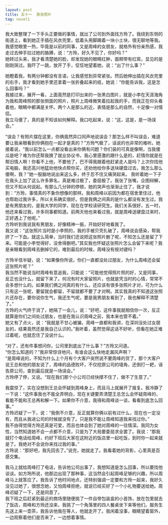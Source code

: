 ```yaml
---
layout: post
title: 五十一  那张照片
tag: novel1
---
```


我大致整理了一下手头正要做的事情，就出了公司到外面找方玲了。我绕到东侧的街道上，看到她正手插在风衣兜里，低着头用脚踢着一块小土块，很无聊地等我。我感觉眼里一热，毕竟是以前的同事，又是周峰的女朋友，就格外有份亲热感，我走过去伸手拉过她的胳膊，说：“方玲，好久不见了，你好吗？”<br />
她转过头来，我才看清楚她的脸，却发现她的眼睛红肿，面颊带有红斑，显见的是刚刚哭过。我吓了一跳，放开了手，怔怔地望着她，说：“出了什么事？”

她瞪着我，有两分钟都没有言语，让我感觉到异常紧张。然后她伸出插在风衣兜里的右手，我才看到她手里还拿着一张折叠起来的纸，她说：“你能告诉我，这是怎么回事吗？”<br />
我接过来，展开一看，上面竟然是打印出来的一张黑白图片，就是小李在天涯海角为我和周峰照的那张侧面的照片，照片上周峰微笑着拉起我的手，而我正在仰头看着他，眼睛中都满是关怀。两个人是那么的近，表情是那么的自然，十足像一对情侣。<br />
我立马傻了，真的是不知该如何解释。我口吃起来，说：“这，这是，是一场误会。”

“误会？有照片摆在这里，你俩竟然异口同声地说误会？那怎么样不叫误会，难道要让我亲眼看到你俩抱在一起才是真的？”方玲气极了，话说的也非常的难听。她接着说，“我以前怎么一点都没看出来你俩有问题？你们装的可真是像啊，当我傻瓜是吧？难为你还帮我换了就业协议书，我心里感激的跟什么是的，赶情你就是在帮旧情人啊！你看不上他，不要他了，巴不得我跟着他赶紧走人是吗？上次你找他买电脑，我还高兴地猛劝他快点帮你买，还劝他给你多送块硬盘过去，我怎么那么傻啊，我？”她一股脑地说出来这么多，终于忍不住又痛哭起来。
我听着她一下子在我头上加了这么许多罪名，真是难过极了，委屈极了。我张了张嘴，企图辩解，但又不知从何说起。有那么几分钟的停顿，她的哭声也渐渐止住了，我才说到：“方玲，事情真的不象你想像的那样。我和周峰以前因为都在宿舍里住过，他也帮助过我许多，所以关系确实很好。但是我俩之间真的是什么都没有发生过。我是有男朋友的，是我大学的同学，现在在学校读研究生。我们关系很好，五一时，他还来看过我，许多同事都知道。前两天他也来看过我，就是周峰送硬盘过来时，正好遇上了他呢。”<br />
方玲听到我说我有男朋友，好像精神一振，开始好好地看我了。<br />
我又说：“这张照片当时是小李照的，我的手被贝壳扎破了，周峰说会感染，帮我挤了一下血。就这么简单，当时我们还说把这张照片删了呢，不知怎么还是留了下来。可能是小李觉得好，没舍得删吧。”其实我也怀疑这张照片怎么会留下来呢？我是亲眼看到周峰去删掉它的，难到最后的时候，周峰没有按对键吗？

方玲半信半疑，说：“如果像你所说，你们一直都没处过朋友，为什么周峰还会留这张照片呢？”<br />
我当然不能说当时周峰有意追我，只能说：“可能他觉得照片照的好，又是同事，反正也没什么，就留下来了。何况有时大家留照片，也就是凭当时的心情，常常不会多想什么的。如果我们俩之间真的有什么，还应该有很多张照片才对，可为什么只有这一张呢，要留就会都留，不留就都不要了才对啊。其实我真的不知道这张照片还存在，要你说你生气，我还生气呢，要是我男朋友看到了，我也解释不清楚了。”<br />
方玲的火气终于消了，她隔了一会儿，说：“好吧，这件事我就相信你一次，反正就算是你们之间处过朋友，也是在我认识周峰之前，我本来也管不着。”<br />
她又有了点火，说：“我就是不甘心被骗，周峰一直都和我讲，在深圳没处过女朋友的，结果竟然还是我自己认识的。”我听着，虽然觉得这话不好听，但看在她正难过着呢，也就忍住了没说什么。

“对了，还有件事想问你，公司里到底出了什么事？”方玲又问道。<br />
“你怎么知道的？”我非常惊讶地问，有谁会这么快地走漏风声啊？<br />
“是周峰说的，不知为什么上个月有个大客户突然说不要周峰的货了，那个大客户说王总和他的朋友说了，周峰的品德败坏，不仅挖原公司的墙角，还倒打一耙，诬告原公司，查到最后就是一场误会。”<br />
方玲停了停，又说。“现在我们那个小公司已经快撑不住了，做不了生意了。”

我震惊了，实在没想到王总会怀疑到周峰身上，而且马上就展开了报复。我冷静了一下说：“这件事我也不能全弄明白，现在关键要弄清楚王总怎么会怀疑周峰的，看能不能和王总再和解一下。如果你不介意，我得和周峰谈一谈，看看到底怎么回事。”<br />
方玲迟疑了一下，说：“我倒不介意，反正就算你俩以前有过什么，现在也一定没有，而且从我进公司的时候就没有了。只是我不能让周峰知道我来找过你。”<br />
我不由得觉得方玲还真是可爱，而且也体会到了她对周峰的一往情深。我同为女性，当然知道她不会一点都不介意，只是为了大局要委屈求全罢了。我说：“那我就打个电话给周峰，约好下班后大家在这附近的饭店里一起吃饭，到时你一起来就是了。我绝对不会说你来找过我的事。”<br />
方玲说：“那好吧，我先回去了。”说完，她就走了。我看着她的背影，心里真是百感交集。

我马上就给周峰打了电话，告诉他公司出事了，我想知道是怎么回事，所以要找他谈谈。如方玲所说，他那边出现了那种事，这当然会引起周峰足够的兴趣，所以周峰马上就答应了。我告诉了他时间地点，还特别强调一定要和方玲一起来，我好久没见过她了，很想念她，又怕周峰拒绝，就说已经买好了一个小礼物要送给她。周峰迟疑了一下，还是同意了。<br />
我下班之后赶紧到最近的商场里随便挑了一件自带包装盒的小首饰，放在包里就去了饭店，周峰和方玲还没来，我挑了一个角落里的四人餐桌坐下来等他们。服务生先送上来一壶茶，我告诉他我在等人，他就走开了。我闲着没事，眼睛望着窗外，一边观察着他们是否来了，一边想着事情。
